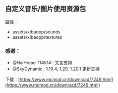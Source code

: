 ## 自定义音乐/图片使用资源包
路径：
- assets/xibaopp/sounds
- assets/xibaopp/textures

### 感谢：
- @HaiHome-114514 : 文言支持
- @SkyDynamic : 1.19.4, 1.20, 1.20.1 更新支持


下载：[https://www.mcmod.cn/download/7249.html](https://www.mcmod.cn/download/7249.html)
